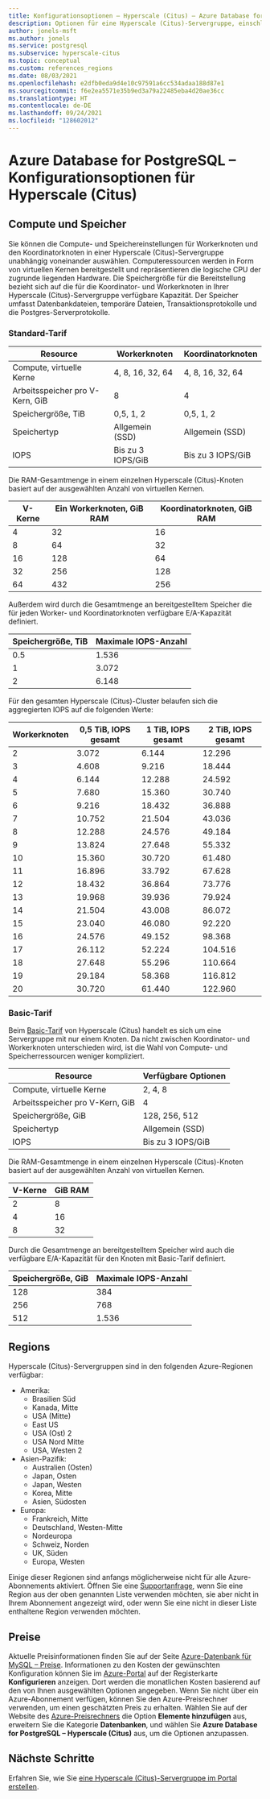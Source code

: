 ```yaml
---
title: Konfigurationsoptionen – Hyperscale (Citus) – Azure Database for PostgreSQL
description: Optionen für eine Hyperscale (Citus)-Servergruppe, einschließlich der Compute- und Speicheroptionen für Knoten und Regionen.
author: jonels-msft
ms.author: jonels
ms.service: postgresql
ms.subservice: hyperscale-citus
ms.topic: conceptual
ms.custom: references_regions
ms.date: 08/03/2021
ms.openlocfilehash: e2dfb0eda9d4e10c97591a6cc534adaa188d87e1
ms.sourcegitcommit: f6e2ea5571e35b9ed3a79a22485eba4d20ae36cc
ms.translationtype: HT
ms.contentlocale: de-DE
ms.lasthandoff: 09/24/2021
ms.locfileid: "128602012"
---
```

# <a name="azure-database-for-postgresql--hyperscale-citus-configuration-options"></a>Azure Database for PostgreSQL – Konfigurationsoptionen für Hyperscale (Citus)

## <a name="compute-and-storage"></a>Compute und Speicher
 
Sie können die Compute- und Speichereinstellungen für Workerknoten und den Koordinatorknoten in einer Hyperscale (Citus)-Servergruppe unabhängig voneinander auswählen.  Computeressourcen werden in Form von virtuellen Kernen bereitgestellt und repräsentieren die logische CPU der zugrunde liegenden Hardware. Die Speichergröße für die Bereitstellung bezieht sich auf die für die Koordinator- und Workerknoten in Ihrer Hyperscale (Citus)-Servergruppe verfügbare Kapazität. Der Speicher umfasst Datenbankdateien, temporäre Dateien, Transaktionsprotokolle und die Postgres-Serverprotokolle.

### <a name="standard-tier"></a>Standard-Tarif
 
| Resource              | Workerknoten           | Koordinatorknoten      |
|-----------------------|-----------------------|-----------------------|
| Compute, virtuelle Kerne       | 4, 8, 16, 32, 64      | 4, 8, 16, 32, 64      |
| Arbeitsspeicher pro V-Kern, GiB | 8                     | 4                     |
| Speichergröße, TiB     | 0,5, 1, 2             | 0,5, 1, 2             |
| Speichertyp          | Allgemein (SSD) | Allgemein (SSD) |
| IOPS                  | Bis zu 3 IOPS/GiB      | Bis zu 3 IOPS/GiB      |

Die RAM-Gesamtmenge in einem einzelnen Hyperscale (Citus)-Knoten basiert auf der ausgewählten Anzahl von virtuellen Kernen.

| V-Kerne | Ein Workerknoten, GiB RAM | Koordinatorknoten, GiB RAM |
|--------|--------------------------|---------------------------|
| 4      | 32                       | 16                        |
| 8      | 64                       | 32                        |
| 16     | 128                      | 64                        |
| 32     | 256                      | 128                       |
| 64     | 432                      | 256                       |

Außerdem wird durch die Gesamtmenge an bereitgestelltem Speicher die für jeden Worker- und Koordinatorknoten verfügbare E/A-Kapazität definiert.

| Speichergröße, TiB | Maximale IOPS-Anzahl |
|-------------------|--------------|
| 0.5               | 1\.536        |
| 1                 | 3\.072        |
| 2                 | 6\.148        |

Für den gesamten Hyperscale (Citus)-Cluster belaufen sich die aggregierten IOPS auf die folgenden Werte:

| Workerknoten | 0,5 TiB, IOPS gesamt | 1 TiB, IOPS gesamt | 2 TiB, IOPS gesamt |
|--------------|---------------------|-------------------|-------------------|
| 2            | 3\.072               | 6\.144             | 12.296            |
| 3            | 4\.608               | 9\.216             | 18.444            |
| 4            | 6\.144               | 12.288            | 24.592            |
| 5            | 7\.680               | 15.360            | 30.740            |
| 6            | 9\.216               | 18.432            | 36.888            |
| 7            | 10.752              | 21.504            | 43.036            |
| 8            | 12.288              | 24.576            | 49.184            |
| 9            | 13.824              | 27.648            | 55.332            |
| 10           | 15.360              | 30.720            | 61.480            |
| 11           | 16.896              | 33.792            | 67.628            |
| 12           | 18.432              | 36.864            | 73.776            |
| 13           | 19.968              | 39.936            | 79.924            |
| 14           | 21.504              | 43.008            | 86.072            |
| 15           | 23.040              | 46.080            | 92.220            |
| 16           | 24.576              | 49.152            | 98.368            |
| 17           | 26.112              | 52.224            | 104.516           |
| 18           | 27.648              | 55.296            | 110.664           |
| 19           | 29.184              | 58.368            | 116.812           |
| 20           | 30.720              | 61.440            | 122.960           |

### <a name="basic-tier"></a>Basic-Tarif

Beim [Basic-Tarif](concepts-hyperscale-tiers.md) von Hyperscale (Citus) handelt es sich um eine Servergruppe mit nur einem Knoten.  Da nicht zwischen Koordinator- und Workerknoten unterschieden wird, ist die Wahl von Compute- und Speicherressourcen weniger kompliziert.

| Resource              | Verfügbare Optionen     |
|-----------------------|-----------------------|
| Compute, virtuelle Kerne       | 2, 4, 8               |
| Arbeitsspeicher pro V-Kern, GiB | 4                     |
| Speichergröße, GiB     | 128, 256, 512         |
| Speichertyp          | Allgemein (SSD) |
| IOPS                  | Bis zu 3 IOPS/GiB      |

Die RAM-Gesamtmenge in einem einzelnen Hyperscale (Citus)-Knoten basiert auf der ausgewählten Anzahl von virtuellen Kernen.

| V-Kerne | GiB RAM |
|--------|---------|
| 2      | 8       |
| 4      | 16      |
| 8      | 32      |

Durch die Gesamtmenge an bereitgestelltem Speicher wird auch die verfügbare E/A-Kapazität für den Knoten mit Basic-Tarif definiert.

| Speichergröße, GiB | Maximale IOPS-Anzahl |
|-------------------|--------------|
| 128               | 384          |
| 256               | 768          |
| 512               | 1\.536        |

## <a name="regions"></a>Regions
Hyperscale (Citus)-Servergruppen sind in den folgenden Azure-Regionen verfügbar:

* Amerika:
    * Brasilien Süd
    * Kanada, Mitte
    * USA (Mitte)
    * East US
    * USA (Ost) 2
    * USA Nord Mitte
    * USA, Westen 2
* Asien-Pazifik:
    * Australien (Osten)
    * Japan, Osten
    * Japan, Westen
    * Korea, Mitte
    * Asien, Südosten
* Europa:
    * Frankreich, Mitte
    * Deutschland, Westen-Mitte
    * Nordeuropa
    * Schweiz, Norden
    * UK, Süden
    * Europa, Westen

Einige dieser Regionen sind anfangs möglicherweise nicht für alle Azure-Abonnements aktiviert. Öffnen Sie eine [Supportanfrage](https://portal.azure.com/#blade/Microsoft_Azure_Support/HelpAndSupportBlade/newsupportrequest), wenn Sie eine Region aus der oben genannten Liste verwenden möchten, sie aber nicht in Ihrem Abonnement angezeigt wird, oder wenn Sie eine nicht in dieser Liste enthaltene Region verwenden möchten.

## <a name="pricing"></a>Preise
Aktuelle Preisinformationen finden Sie auf der Seite [Azure-Datenbank für MySQL – Preise](https://azure.microsoft.com/pricing/details/postgresql/).
Informationen zu den Kosten der gewünschten Konfiguration können Sie im [Azure-Portal](https://portal.azure.com/#create/Microsoft.PostgreSQLServer) auf der Registerkarte **Konfigurieren** anzeigen. Dort werden die monatlichen Kosten basierend auf den von Ihnen ausgewählten Optionen angegeben. Wenn Sie nicht über ein Azure-Abonnement verfügen, können Sie den Azure-Preisrechner verwenden, um einen geschätzten Preis zu erhalten. Wählen Sie auf der Website des [Azure-Preisrechners](https://azure.microsoft.com/pricing/calculator/) die Option **Elemente hinzufügen** aus, erweitern Sie die Kategorie **Datenbanken**, und wählen Sie **Azure Database for PostgreSQL – Hyperscale (Citus)** aus, um die Optionen anzupassen.
 
## <a name="next-steps"></a>Nächste Schritte
Erfahren Sie, wie Sie [eine Hyperscale (Citus)-Servergruppe im Portal erstellen](quickstart-create-hyperscale-portal.md).

